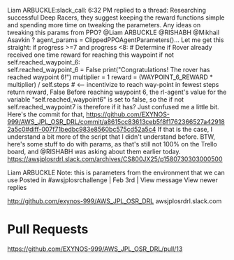 
Liam ARBUCKLE:slack_call:  6:32 PM
replied to a thread:
Researching successful Deep Racers, they suggest keeping the reward functions simple and spending more time on tweaking the parameters. Any ideas on tweaking this params from PPO? @Liam ARBUCKLE @RISHABH @Mikhail Asavkin ? agent_params = ClippedPPOAgentParameters()…
Let me get this straight:
            if progress >=7 and progress <8:
                # Determine if Rover already received one time reward for reaching this waypoint
                if  not self.reached_waypoint_6:  
                    self.reached_waypoint_6 = False
                    print("Congratulations! The rover has reached waypoint 6!")
                    multiplier = 1 
                    reward = (WAYPOINT_6_REWARD * multiplier)  / self.steps # <-- incentivize to reach way-point in fewest steps
                    return reward, False
Before reaching waypoint 6, the rl-agent's value for the variable "self.reached_waypoint6"  is set to false, so the if not self.reached_waypoint7 is therefore if it has? Just confused me a little bit. Here's the commit for that, https://github.com/EXYNOS-999/AWS_JPL_OSR_DRL/commit/a8615cc83613ceb5f8f1762366527a429182a5c0#diff-007f71bedbc983e8560bc575cd52a5c4
If that is the case, I understand a bit more of the script that I didn't understand before.
BTW, here's some stuff to do with params, as that's still not 100% on the Trello board, and @RISHABH was asking about them earlier today. https://awsjplosrdrl.slack.com/archives/CS800JX25/p1580730303000500

Liam ARBUCKLE
Note: this is parameters from the environment that we can use
Posted in #awsjplosrchallenge | Feb 3rd | View message
View newer replies

http://github.com/exynos-999/AWS_JPL_OSR_DRL
awsjplosrdrl.slack.com

# Pull Requests
https://github.com/EXYNOS-999/AWS_JPL_OSR_DRL/pull/13
